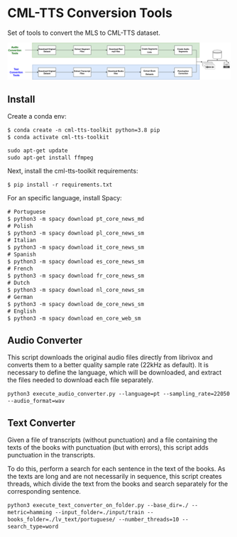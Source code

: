 # CML-TTS Conversion Tools 

Set of tools to convert the MLS to CML-TTS dataset. 

![mls_conversion_tools_process](imgs/mls_convertion_tools_process.png)

## Install

Create a conda env:
```
$ conda create -n cml-tts-toolkit python=3.8 pip
$ conda activate cml-tts-toolkit 
```


```
sudo apt-get update
sudo apt-get install ffmpeg

```
Next, install the cml-tts-toolkit requirements:

```
$ pip install -r requirements.txt
```

For an specific language, install Spacy:

```
# Portuguese
$ python3 -m spacy download pt_core_news_md
# Polish
$ python3 -m spacy download pl_core_news_sm
# Italian
$ python3 -m spacy download it_core_news_sm
# Spanish
$ python3 -m spacy download es_core_news_sm
# French
$ python3 -m spacy download fr_core_news_sm
# Dutch
$ python3 -m spacy download nl_core_news_sm
# German
$ python3 -m spacy download de_core_news_sm
# English
$ python3 -m spacy download en_core_web_sm
```

## Audio Converter

This script downloads the original audio files directly from librivox and converts them to a better quality sample rate (22kHz as default). It is necessary to define the language, which will be downloaded, and extract the files needed to download each file separately.

```
python3 execute_audio_converter.py --language=pt --sampling_rate=22050 --audio_format=wav
```

## Text Converter

Given a file of transcripts (without punctuation) and a file containing the texts of the books with punctuation (but with errors), this script adds punctuation in the transcripts. 

To do this, perform a search for each sentence in the text of the books. As the texts are long and are not necessarily in sequence, this script creates threads, which divide the text from the books and search separately for the corresponding sentence.

```
python3 execute_text_converter_on_folder.py --base_dir=./ --metric=hamming --input_folder=./input/train --books_folder=./lv_text/portuguese/ --number_threads=10 --search_type=word
```
